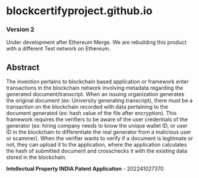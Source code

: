 # blockcertifyproject.github.io

### Version 2
Under development after Ethereum Merge. We are rebuilding this product with a different Test network on Ethereum.

## Abstract
The invention pertains to blockchain based application or framework enter transactions in the blockchain network involving metadata regarding the generated document/transcript. When an issuing organization generates the original document (ex: University generating transcript), there must be a transaction on the blockchain recorded with data pertaining to the document generated (ex: hash value of the file after encryption). This framework requires the verifiers to be aware of the user credentials of the generator (ex: hiring company needs to know the unique wallet ID, or user ID in the blockchain to differentiate the real generator from a malicious user or scammer). When the verifier wants to verify if a document is legitimate or not, they can upload it to the application, where the application calculates the hash of submitted document and crosschecks it with the existing data stored in the blockchain.

**Intellectual Property INDIA  Patent Application** - 202241027370
